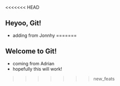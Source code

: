 <<<<<<< HEAD
## Heyoo, Git!

- adding from Jonnhy
=======
## Welcome to Git!

- coming from Adrian
- hopefully this will work!
>>>>>>> new_feats
